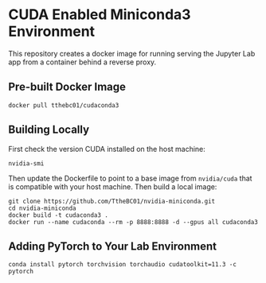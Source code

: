 # CUDA Enabled Miniconda3 Environment 

This repository creates a docker image for running serving the Jupyter Lab app from a container behind a reverse proxy.

## Pre-built Docker Image

```shell
docker pull tthebc01/cudaconda3
```

## Building Locally

First check the version CUDA installed on the host machine:

```shell
nvidia-smi
```

Then update the Dockerfile to point to a base image from `nvidia/cuda` that is compatible with your host machine. Then 
build a local image:

```shell
git clone https://github.com/TtheBC01/nvidia-miniconda.git
cd nvidia-miniconda
docker build -t cudaconda3 .
docker run --name cudaconda --rm -p 8888:8888 -d --gpus all cudaconda3
```

## Adding PyTorch to Your Lab Environment

```shell
conda install pytorch torchvision torchaudio cudatoolkit=11.3 -c pytorch
```